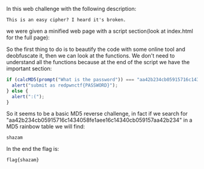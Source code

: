In this web challenge with the following description:
```
This is an easy cipher? I heard it's broken.
```
we were given a minified web page with a script section(look at index.html for the full page):

So the first thing to do is to beautify the code with some online tool and deobfuscate it, then we can look at the functions. We don't need to understand all the functions because at the end of the script we have the important section:

```javascript
if (calcMD5(prompt("What is the password")) === "aa42b234cb05915716c1434058fe1aee16c14340cb059157aa42b234") {
  alert("submit as redpwnctf{PASSWORD}");
} else {
  alert(":(");
}
```

So it seems to be a basic MD5 reverse challenge, in fact if we search for "aa42b234cb05915716c1434058fe1aee16c14340cb059157aa42b234" in a MD5 rainbow table we will find:

```
shazam
```

In the end the flag is:
```
flag{shazam}
```
